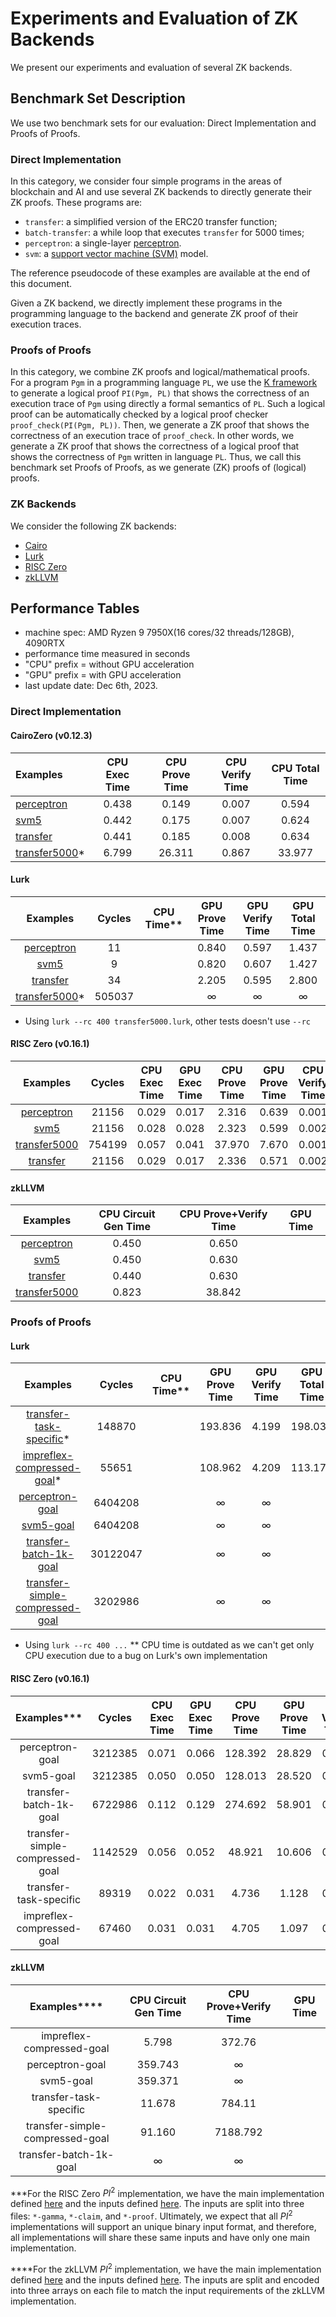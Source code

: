 # Experiments and Evaluation of ZK Backends

We present our experiments and evaluation of several ZK backends.  

## Benchmark Set Description

We use two benchmark sets for our evaluation:
Direct Implementation and Proofs of Proofs. 

### Direct Implementation

In this category, we consider four simple programs in the areas of blockchain and AI
and use several ZK backends to directly generate their ZK proofs. 
These programs are:
- `transfer`: a simplified version of the ERC20 transfer function;
- `batch-transfer`: a while loop that executes `transfer` for 5000 times; 
- `perceptron`: a single-layer [perceptron](https://en.wikipedia.org/wiki/Perceptron).
- `svm`: a [support vector machine (SVM)](https://en.wikipedia.org/wiki/Support_vector_machine)
  model. 

The reference pseudocode of these examples are available at the end 
of this document. 

Given a ZK backend, we directly implement these programs in the
programming language to the backend and generate ZK proof
of their execution traces. 

### Proofs of Proofs

In this category, we combine ZK proofs and logical/mathematical proofs. 
For a program `Pgm` in a programming language `PL`, we use the
[K framework](https://kframework.org) to generate
a logical proof `PI(Pgm, PL)` that shows the correctness of an execution
trace of `Pgm` using directly a formal semantics of `PL`. 
Such a logical proof can be automatically checked by a logical proof checker
`proof_check(PI(Pgm, PL))`. 
Then, we generate a ZK proof that shows the correctness of
an execution trace of `proof_check`. 
In other words, we generate a ZK proof that shows the correctness
of a logical proof that shows the correctness of `Pgm` written in language `PL`. 
Thus, we call this benchmark set Proofs of Proofs, as we generate
(ZK) proofs of (logical) proofs. 

### ZK Backends

We consider the following ZK backends:
- [Cairo](https://www.cairo-lang.org/)
- [Lurk](https://lurk-lang.org/)
- [RISC Zero](https://www.risczero.com/)
- [zkLLVM](https://github.com/NilFoundation/zkLLVM)

## Performance Tables

- machine spec: AMD Ryzen 9 7950X(16 cores/32 threads/128GB), 4090RTX
- performance time measured in seconds
- "CPU" prefix = without GPU acceleration
- "GPU" prefix = with GPU acceleration
- last update date: Dec 6th, 2023. 

### Direct Implementation

#### CairoZero (v0.12.3)
|                                                             Examples                                                         | CPU Exec Time | CPU Prove Time | CPU Verify Time | CPU Total Time |
|:-----------------------------------------------------------------------------------------------------------------------------|:-------------:|:--------------:|:---------------:|:--------------:|
| [perceptron](https://github.com/runtimeverification/proof-checker/blob/main/cairo/csl-examples/cairo0/perceptron.cairo)      |         0.438 |          0.149 |           0.007 |          0.594 |
| [svm5](https://github.com/runtimeverification/proof-checker/blob/main/cairo/csl-examples/cairo0/svm5.cairo)                  |         0.442 |          0.175 |           0.007 |          0.624 |
| [transfer](https://github.com/runtimeverification/proof-checker/blob/main/cairo/csl-examples/cairo0/transfer.cairo)          |         0.441 |          0.185 |           0.008 |          0.634 |
| [transfer5000](https://github.com/runtimeverification/proof-checker/blob/main/cairo/csl-examples/cairo0/transfer5000.cairo)* |         6.799 |         26.311 |           0.867 |         33.977 |


#### Lurk
|                                                       Examples                                                      |  Cycles | CPU Time** | GPU Prove Time | GPU Verify Time | GPU Total Time |
|:-------------------------------------------------------------------------------------------------------------------:|:-------:|:----------:|:--------------:|:---------------:|:--------------:|
| [perceptron](https://github.com/runtimeverification/proof-checker/blob/main/lurk/csl-examples/perceptron.lurk)      |    11   |            |          0.840 |           0.597 |          1.437 |
| [svm5](https://github.com/runtimeverification/proof-checker/blob/main/lurk/csl-examples/svm5.lurk)                  |    9    |            |          0.820 |           0.607 |          1.427 |
| [transfer](https://github.com/runtimeverification/proof-checker/blob/main/lurk/csl-examples/transfer.lurk)          |    34   |            |          2.205 |           0.595 |          2.800 |
| [transfer5000](https://github.com/runtimeverification/proof-checker/blob/main/lurk/csl-examples/transfer5000.lurk)* |  505037 |            |              ∞ |               ∞ |              ∞ |

* Using `lurk --rc 400 transfer5000.lurk`, other tests doesn't use `--rc`


#### RISC Zero (v0.16.1)
|                                                         Examples                                                            |  Cycles | CPU Exec Time | GPU Exec Time | CPU Prove Time | GPU Prove Time | CPU Verify Time | GPU Verify Time | CPU Total Time | GPU Total Time |
|:---------------------------------------------------------------------------------------------------------------------------:|:-------:|:-------------:|:-------------:|:--------------:|:--------------:|:---------------:|:---------------:|:--------------:|:--------------:|
| [perceptron](https://github.com/runtimeverification/proof-checker/blob/main/risc0/csl-examples/guest/src/perceptron.rs)     |  21156  |     0.029     |     0.017     |      2.316     |      0.639     |      0.001      |      0.001      |      2.346     |      0.657     |
| [svm5](https://github.com/runtimeverification/proof-checker/blob/main/risc0/csl-examples/guest/src/svm5.rs)                 |  21156  |     0.028     |     0.028     |      2.323     |      0.599     |      0.002      |      0.001      |      2.353     |      0.628     |
| [transfer5000](https://github.com/runtimeverification/proof-checker/blob/main/risc0/csl-examples/guest/src/transfer5000.rs) | 754199  |     0.057     |     0.041     |     37.970     |      7.670     |      0.001      |      0.001      |     38.028     |      7.712     |
| [transfer](https://github.com/runtimeverification/proof-checker/blob/main/risc0/csl-examples/guest/src/transfer.rs)         |  21156  |     0.029     |     0.017     |      2.336     |      0.571     |      0.002      |      0.001      |      2.367     |      0.589     |


#### zkLLVM
|                                                  Examples                                                     | CPU Circuit Gen Time | CPU Prove+Verify Time | GPU Time |
|:-------------------------------------------------------------------------------------------------------------:|:--------------------:|:---------------------:|:--------:|
| [perceptron](https://github.com/runtimeverification/proof-checker/tree/main/zkllvm/csl-zkllvm/perceptron)     |                0.450 |                 0.650 |          |
| [svm5](https://github.com/runtimeverification/proof-checker/tree/main/zkllvm/csl-zkllvm/svm5)                 |                0.450 |                 0.630 |          |
| [transfer](https://github.com/runtimeverification/proof-checker/tree/main/zkllvm/csl-zkllvm/transfer)         |                0.440 |                 0.630 |          |
| [transfer5000](https://github.com/runtimeverification/proof-checker/tree/main/zkllvm/csl-zkllvm/transfer5000) |                0.823 |                38.842 |          |

### Proofs of Proofs

#### Lurk
|                                                                   Examples                                                                       | Cycles | CPU Time** | GPU Prove Time | GPU Verify Time | GPU Total Time |
|:------------------------------------------------------------------------------------------------------------------------------------------------:|:------:|:----------:|:--------------:|:---------------:|:--------------:|
| [transfer-task-specific](https://github.com/runtimeverification/proof-checker/blob/main/lurk/test_transfer_task_specific.lurk)*                  | 148870 |            |        193.836 |           4.199 |        198.035 |
| [impreflex-compressed-goal](https://github.com/runtimeverification/proof-checker/blob/main/lurk/test_impreflex_compressed_goal.lurk)*            | 55651  |            |        108.962 |           4.209 |        113.171 |
| [perceptron-goal](https://github.com/runtimeverification/proof-checker/blob/main/lurk/test_perceptron_goal.lurk)                                 | 6404208|            |              ∞ |               ∞ |                |
| [svm5-goal](https://github.com/runtimeverification/proof-checker/blob/main/lurk/test_svm5_goal.lurk)                                             | 6404208|            |              ∞ |               ∞ |                |
| [transfer-batch-1k-goal](https://github.com/runtimeverification/proof-checker/blob/main/lurk/test_transfer_batch_1k_goal.lurk)                   |30122047|            |              ∞ |               ∞ |                |
| [transfer-simple-compressed-goal](https://github.com/runtimeverification/proof-checker/blob/main/lurk/test_transfer_simple_compressed_goal.lurk) | 3202986|            |              ∞ |               ∞ |                |


* Using `lurk --rc 400 ...`
** CPU time is outdated as we can't get only CPU execution due to a bug on Lurk's
own implementation


#### RISC Zero (v0.16.1)
|             Examples***            |  Cycles | CPU Exec Time | GPU Exec Time | CPU Prove Time | GPU Prove Time | CPU Verify Time | GPU Verify Time | CPU Total Time | GPU Total Time |
|:-------------------------------:|:-------:|:-------------:|:-------------:|:--------------:|:--------------:|:---------------:|:---------------:|:--------------:|:--------------:|
| perceptron-goal                 | 3212385 |     0.071     |     0.066     |     128.392    |     28.829     |      0.006      |      0.006      |     128.469    |     28.901     |
| svm5-goal                       | 3212385 |     0.050     |     0.050     |     128.013    |     28.520     |      0.006      |      0.006      |     128.069    |     28.576     |
| transfer-batch-1k-goal          | 6722986 |     0.112     |     0.129     |     274.692    |     58.901     |      0.011      |      0.011      |     274.815    |     59.041     |
| transfer-simple-compressed-goal | 1142529 |     0.056     |     0.052     |      48.921    |     10.606     |      0.002      |      0.003      |      48.979    |     10.661     |
| transfer-task-specific          |   89319 |     0.022     |     0.031     |       4.736    |      1.128     |      0.001      |      0.001      |       4.759    |      1.160     |
| impreflex-compressed-goal       |   67460 |     0.031     |     0.031     |       4.705    |      1.097     |      0.001      |      0.002      |       4.737    |      1.130     |

#### zkLLVM
|             Examples****            |CPU Circuit Gen Time | CPU Prove+Verify Time | GPU Time |
|:-------------------------------:|:-------------------:|:---------------------:|:--------:|
| impreflex-compressed-goal       |               5.798 |                372.76 |          |
| perceptron-goal                 |             359.743 |                     ∞ |          |
| svm5-goal                       |             359.371 |                     ∞ |          |
| transfer-task-specific          |              11.678 |                784.11 |          |
| transfer-simple-compressed-goal |              91.160 |              7188.792 |          |
| transfer-batch-1k-goal          |                ∞    |                     ∞ |          |


***For the RISC Zero $PI^2$ implementation, we have the main implementation defined [here](https://github.com/runtimeverification/proof-checker/tree/main/risc0/pi2) and the inputs defined [here](https://github.com/runtimeverification/proof-checker/tree/main/proofs/translated).
The inputs are split into three files: `*-gamma`, `*-claim`, and `*-proof`. Ultimately, we expect that all $PI^2$ implementations will support an unique binary input format, and therefore, all implementations will share these same inputs and have only one main implementation.

****For the zkLLVM $PI^2$ implementation, we have the main implementation defined [here](https://github.com/runtimeverification/proof-checker/tree/main/zkllvm/src) and the inputs defined [here](https://github.com/runtimeverification/proof-checker/tree/main/zkllvm/inputs).
The inputs are split and encoded into three arrays on each file to match the input requirements of the zkLLVM implementation. 